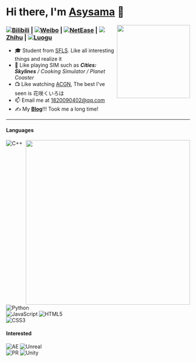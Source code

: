 # Hi there, I'm [Asysama](https://asysama.github.io) 👋

<img align="right" width="200" src="https://cdn.jsdelivr.net/gh/YunYouJun/yun/images/yun-alpha-compressed.png">

### [![](https://asset.gitblock.cn/Media?name=751E6AE9253235B3EC3C20589602BAF0.png)Bilibili](https://space.bilibili.com/513449298) **|** [![](https://weibo.com/favicon.ico)Weibo](https://weibo.com/u/7360841605) **|** [![](https://s1.music.126.net/style/favicon.ico?v20180823)NetEase](https://music.163.com/#/user/home?id=1901649037) **|** [![](https://static.zhihu.com/heifetz/favicon.ico)Zhihu](https://www.zhihu.com/people/asyopic) **|** [![](https://asset.gitblock.cn/Media?name=DA08BE603440E4943EF7E182AB606F32.png)Luogu](https://www.luogu.com.cn/user/349498)
- 🎓 Student from [SFLS](https://www.sfls.net.cn). Like all interesting things and realize it
- 🎯 Like playing SIM such as ***Cities: Skylines** / Cooking Simulator / Planet Coaster*
- 📺 Like watching [ACGN](https://zh.moegirl.org.cn/Mainpage), The best I've seen is 花咲くいろは
- 📫 Email me at [1820090402@qq.com](mailto:1820090402@qq.com)
- ✍️ My **[Blog](https://asysama.github.io)**!!! Took me a long time!

---

#### Languages
<img align="right" width="450" src="https://github-readme-stats.vercel.app/api/top-langs/?username=Asysama&layout=compact&langs_count=6"/>

![C++](https://img.shields.io/badge/-C++-00599C?style=flat&logo=c)
![Python](https://img.shields.io/badge/-Python-black?style=flat&logo=Python)  
![JavaScript](https://img.shields.io/badge/-JavaScript-black?style=flat&logo=javascript)
![HTML5](https://img.shields.io/badge/-HTML5-E34F26?style=flat&logo=html5&logoColor=white)  
![CSS3](https://img.shields.io/badge/-CSS3-1572B6?style=flat&logo=css3)

#### Interested
![AE](https://img.shields.io/badge/-AE-black?style=flat&logo=adobeaftereffects)
![Unreal](https://img.shields.io/badge/-Unreal-2D2D2D?style=flat&logo=unrealengine)  
![PR](https://img.shields.io/badge/-PR-black?style=flat&logo=adobepremierepro)
![Unity](https://img.shields.io/badge/-Unity-black?style=flat&logo=unity)
